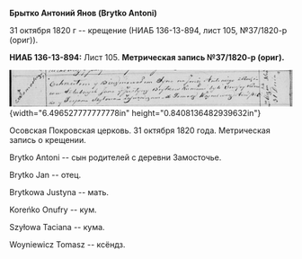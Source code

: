 **Брытко Антоний Янов (Brytko Antoni)**

31 октября 1820 г -- крещение (НИАБ 136-13-894, лист 105, №37/1820-р
(ориг)).

**НИАБ 136-13-894:** Лист 105. **Метрическая запись №37/1820-р (ориг).**

![](./media/5f59be46eea5648fc12c54a62aeb867e82969609.png){width="6.496527777777778in"
height="0.8408136482939632in"}

Осовская Покровская церковь. 31 октября 1820 года. Метрическая запись о
крещении.

Brytko Antoni -- сын родителей с деревни Замосточье.

Brytko Jan -- отец.

Brytkowa Justyna -- мать.

Koreńko Onufry -- кум.

Szyłowa Taciana -- кума.

Woyniewicz Tomasz -- ксёндз.
